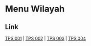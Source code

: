 # Menu Wilayah

## Link

[TPS 001](https://github.com/gigit-pemilu/pemilu-2024-75-gorontalo/tree/main/pilpres/hitung-suara/sub/75-gorontalo/sub/03-bone-bolango/sub/06-tilongkabila/sub/2013-bongohulawa/sub/001-tps)
 | 
[TPS 002](https://github.com/gigit-pemilu/pemilu-2024-75-gorontalo/tree/main/pilpres/hitung-suara/sub/75-gorontalo/sub/03-bone-bolango/sub/06-tilongkabila/sub/2013-bongohulawa/sub/002-tps)
 | 
[TPS 003](https://github.com/gigit-pemilu/pemilu-2024-75-gorontalo/tree/main/pilpres/hitung-suara/sub/75-gorontalo/sub/03-bone-bolango/sub/06-tilongkabila/sub/2013-bongohulawa/sub/003-tps)
 | 
[TPS 004](https://github.com/gigit-pemilu/pemilu-2024-75-gorontalo/tree/main/pilpres/hitung-suara/sub/75-gorontalo/sub/03-bone-bolango/sub/06-tilongkabila/sub/2013-bongohulawa/sub/004-tps)

